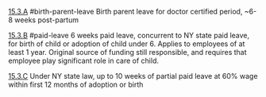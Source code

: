 [15.3.A](ColumbiaPostDocs.pdf#page=17&selection=26,0,38,27)
#birth-parent-leave 
Birth parent leave for doctor certified period, ~6-8 weeks post-partum

[15.3.B](ColumbiaPostDocs.pdf#page=17&selection=46,0,76,16)
#paid-leave 
6 weeks paid leave, concurrent to NY state paid leave, for birth of child or adoption of child under 6. Applies to employees of at least 1 year. Original source of funding still responsible, and requires that employee play significant role in care of child.

[15.3.C](ColumbiaPostDocs.pdf#page=17&selection=116,0,133,34)
Under NY state law, up to 10 weeks of partial paid leave at 60% wage within first 12 months of adoption or birth